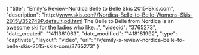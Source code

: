 {
    "title": "Emily's Review-Nordica Belle to Belle Skis 2015-Skis.com",
    "description": "http:\/\/www.skis.com\/Nordica-Belle-to-Belle-Womens-Skis-2015\/352749P,default,pd.html The Belle to Belle from Nordica is an awesome ski for the ladies who like...",
    "videoid": "3765273",
    "date_created": "1411361063",
    "date_modified": "1418181992",
    "type": "captivate",
    "layout": "video",
    "url": "\/v\/emily-s-review-nordica-belle-to-belle-skis-2015-skis-com\/3765273"
}